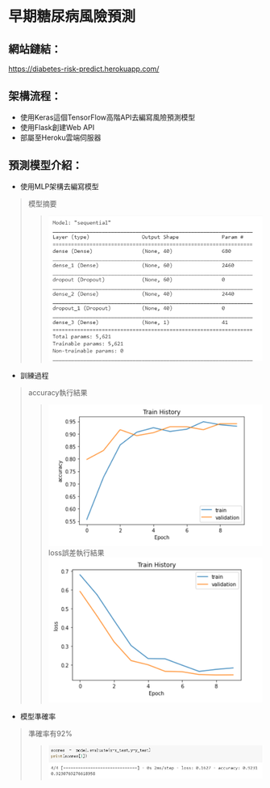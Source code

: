 # 早期糖尿病風險預測

## 網站鏈結：
https://diabetes-risk-predict.herokuapp.com/   

## 架構流程：
* 使用Keras這個TensorFlow高階API去編寫風險預測模型  
* 使用Flask創建Web API  
* 部屬至Heroku雲端伺服器  

## 預測模型介紹：
* 使用MLP架構去編寫模型  
>模型摘要
>>![image](https://github.com/Lily-Liao/predict-diabetes/blob/master/model_summary.png)
* 訓練過程  
>accuracy執行結果  
>>![image](https://github.com/Lily-Liao/predict-diabetes/blob/master/acc.png)   
>loss誤差執行結果  
>>![image](https://github.com/Lily-Liao/predict-diabetes/blob/master/loss.png)  
* 模型準確率
>準確率有92%  
>>![image](https://github.com/Lily-Liao/predict-diabetes/blob/master/model_score.png)


